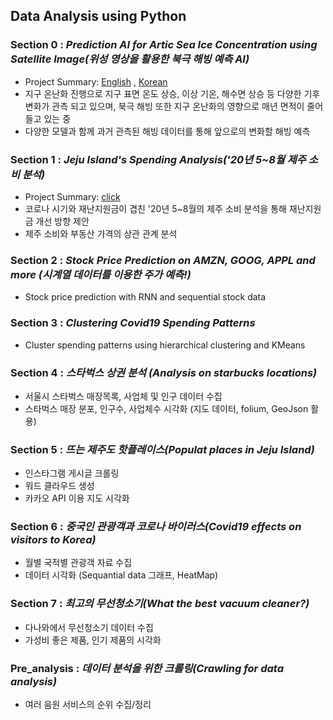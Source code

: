 ## Data Analysis using Python 

### Section 0 : _Prediction AI for Artic Sea Ice Concentration using Satellite Image(위성 영상을 활용한 북극 해빙 예측 AI)_
  - Project Summary: [English](./_00_ice_concentration_AI/Project_summary_eng.pdf) , [Korean](./_00_ice_concentration_AI/Project_summary_kor.pdf)
  - 지구 온난화 진행으로 지구 표면 온도 상승, 이상 기온, 해수면 상승 등 다양한 기후 변화가 관측 되고 있으며, 북극 해빙 또한 지구 온난화의 영향으로 매년 면적이 줄어들고 있는 중
  - 다양한 모델과 함께 과거 관측된 해빙 데이터를 통해 앞으로의 변화할 해빙 예측

### Section 1 : _Jeju Island's Spending Analysis('20년 5~8월 제주 소비 분석)_
  - Project Summary: [click](./_01_jeju_spending_pattern_analysis/Project_summary_jeju.pdf)
  - 코로나 시기와 재난지원금이 겹친 '20년 5~8월의 제주 소비 분석을 통해 재난지원금 개선 방향 제안
  - 제주 소비와 부동산 가격의 상관 관계 분석

### Section 2 : _Stock Price Prediction on AMZN, GOOG, APPL and more (시계열 데이터를 이용한 주가 예측!)_
  - Stock price prediction with RNN and sequential stock data

### Section 3 : _Clustering Covid19 Spending Patterns_
  - Cluster spending patterns using hierarchical clustering and KMeans

### Section 4 : _스타벅스 상권 분석 (Analysis on starbucks locations)_
  - 서울시 스타벅스 매장목록, 사업체 및 인구 데이터 수집
  - 스타벅스 매장 분포, 인구수, 사업체수 시각화 (지도 데이터, folium, GeoJson 활용)
  
### Section 5 : _뜨는 제주도 핫플레이스(Populat places in Jeju Island)_
  - 인스타그램 게시글 크롤링
  - 워드 클라우드 생성
  - 카카오 API 이용 지도 시각화
    
### Section 6 : _중국인 관광객과 코로나 바이러스(Covid19 effects on visitors to Korea)_
  - 월별 국적별 관광객 자료 수집
  - 데이터 시각화 (Sequantial data 그래프, HeatMap)
   
### Section 7 : _최고의 무선청소기(What the best vacuum cleaner?)_
  - 다나와에서 무선청소기 데이터 수집
  - 가성비 좋은 제품, 인기 제품의 시각화




### Pre_analysis : _데이터 분석을 위한 크롤링(Crawling for data analysis)_
  - 여러 음원 서비스의 순위 수집/정리
